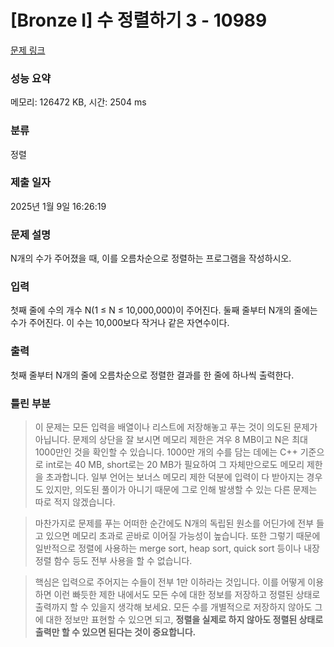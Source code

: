 # [Bronze I] 수 정렬하기 3 - 10989 

[문제 링크](https://www.acmicpc.net/problem/10989) 

### 성능 요약

메모리: 126472 KB, 시간: 2504 ms

### 분류

정렬

### 제출 일자

2025년 1월 9일 16:26:19

### 문제 설명

<p>N개의 수가 주어졌을 때, 이를 오름차순으로 정렬하는 프로그램을 작성하시오.</p>

### 입력 

 <p>첫째 줄에 수의 개수 N(1 ≤ N ≤ 10,000,000)이 주어진다. 둘째 줄부터 N개의 줄에는 수가 주어진다. 이 수는 10,000보다 작거나 같은 자연수이다.</p>

### 출력 

 <p>첫째 줄부터 N개의 줄에 오름차순으로 정렬한 결과를 한 줄에 하나씩 출력한다.</p>

### 틀린 부분 
>이 문제는 모든 입력을 배열이나 리스트에 저장해놓고 푸는 것이 의도된 문제가 아닙니다. 문제의 상단을 잘 보시면 메모리 제한은 겨우 8 MB이고 N은 최대 1000만인 것을 확인할 수 있습니다. 1000만 개의 수를 담는 데에는 C++ 기준으로 int로는 40 MB, short로는 20 MB가 필요하여 그 자체만으로도 메모리 제한을 초과합니다. 일부 언어는 보너스 메모리 제한 덕분에 입력이 다 받아지는 경우도 있지만, 의도된 풀이가 아니기 때문에 그로 인해 발생할 수 있는 다른 문제는 따로 적지 않겠습니다.

>마찬가지로 문제를 푸는 어떠한 순간에도 N개의 독립된 원소를 어딘가에 전부 들고 있으면 메모리 초과로 곧바로 이어질 가능성이 높습니다. 또한 그렇기 때문에 일반적으로 정렬에 사용하는 merge sort, heap sort, quick sort 등이나 내장 정렬 함수 등도 전부 사용을 할 수 없습니다.

>핵심은 입력으로 주어지는 수들이 전부 1만 이하라는 것입니다. 이를 어떻게 이용하면 이런 빠듯한 제한 내에서도 모든 수에 대한 정보를 저장하고 정렬된 상태로 출력까지 할 수 있을지 생각해 보세요. 모든 수를 개별적으로 저장하지 않아도 그에 대한 정보만 표현할 수 있으면 되고, **정렬을 실제로 하지 않아도 정렬된 상태로 출력만 할 수 있으면 된다는 것이 중요합니다.**

